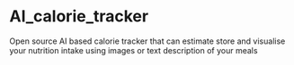 # AI_calorie_tracker
Open source  AI based calorie tracker that can estimate store and visualise your nutrition intake using images or text description of your meals
